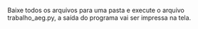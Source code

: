 Baixe todos os arquivos para uma pasta e execute o arquivo trabalho_aeg.py, a saída do programa vai ser impressa na tela.
